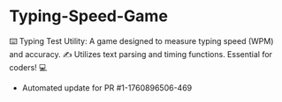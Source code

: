 # Typing-Speed-Game
⌨️ Typing Test Utility: A game designed to measure typing speed (WPM) and accuracy. ✍️ Utilizes text parsing and timing functions. Essential for coders! 💻


- Automated update for PR #1-1760896506-469